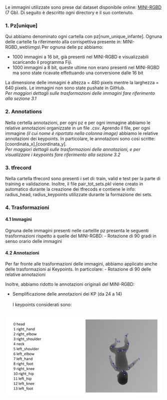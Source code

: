 Le immagini utilizzate sono prese dal dataset disponibile online: <a href="https://www.iosb.fraunhofer.de/en/competences/image-exploitation/object-recognition/sensor-networks/motion-analysis.html ">MINI-RGBD</a> (7 Gb).
Di seguito è descritto ogni directory e il suo contenuto.

<h3> 1. Pz[unique] </h3>
Qui abbiamo denominato ogni cartella con pz[num_unique_infante]. Ognuna delle cartelle fa riferimento alla corrispettiva presente in:  MINI-RGBD_web\imgs\
Per ognuna delle pz<num_unique_infante> abbiamo:
<ul>
  <li>1000 immagini a 16 bit, già presenti nel MINI-RGBD e visualizzabili scaricando il programma Fiji.</li>
  <li>1000 immagini a 8 bit, queste ultime non erano presenti nel MINI-RGBD ma sono state ricavate effettuando una conversione dalle 16 bit</li>
</ul>
La dimensione delle immagini è altezza = 480 pixels mentre la larghezza = 640 pixels. Le immagini non sono state pushate in GitHub.
<br>
<i>Per maggiori dettagli sulle trasformazioni delle immagini fare riferimento alla sezione 3.1</i>


<h3> 2. Annotations </h3>
Nella certella annotazioni, per ogni pz e per ogni immagine abbiamo le relative annotazioni organizzate in un file <i>.csv</i>.
Aprendo il file, per ogni immagine <i>(il cui nome è riportato nella colonna image)</i> abbiamo le relative annotazioni dei keypoints. 
In particolare, le annotazioni sono cosi scritte: [coordinata_x],[coordinata_y].
<br>
<i>Per maggiori dettagli sulle trasformazioni delle annotazioni, e per visualizzare i keypoints fare riferimento alla sezione 3.2</i>

<h3> 3. tfrecord </h3>
Nella cartella tfrecord sono presenti i set di: train, valid e test per la parte di training e validazione.
Inoltre, il file pair_tot_sets.pkl viene creato in automatico durante la creazione dei tfrecods e contiene le info: radius_head, radius_keypoints utilizzate durante la formazione dei sets.


<h3> 4.  Trasformazioni </h3> 

<h4> 4.1 Immagini </h4> 
Ognuna delle immagini presenti nelle cartellle pz<num_unique_infante> presenta le seguenti trasformazioni rispetto a quelle del MINI-RGBD:
- Rotazione di 90 gradi in senso orario delle immagini

<h4> 4.2 Annotazioni </h4> 
Per far fronte alle trasformazioni delle immagini, abbiamo applicato anche delle trasformazioni ai Keypoints. In particolare:
- Rotazione di 90 delle relative annotazioni

Inoltre, abbiamo ridotto le annotazioni originali del MINI-RGBD:
- Semplificazione delle annotazioni dei KP (da 24 a 14)
<br><br>
I keypoints considerati sono:
<br>
<img src="./annotations.png">
<br><br>






